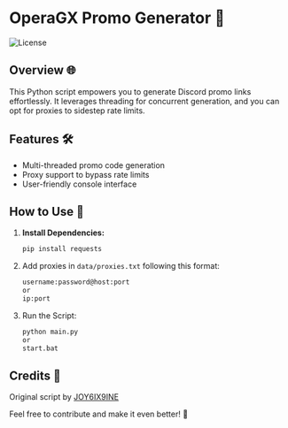 # OperaGX Promo Generator 🚀

![License](https://img.shields.io/badge/license-MIT-blue)

## Overview 🌐

This Python script empowers you to generate Discord promo links effortlessly. It leverages threading for concurrent generation, and you can opt for proxies to sidestep rate limits.

## Features 🛠️

- Multi-threaded promo code generation
- Proxy support to bypass rate limits
- User-friendly console interface

## How to Use 🚀

1. **Install Dependencies:**
   ```bash
   pip install requests
   ```
2. Add proxies in `data/proxies.txt` following this format:
   ```bash
   username:password@host:port
   or 
   ip:port
   ```
3. Run the Script:
   ```bash
   python main.py
   or 
   start.bat
   ```


## Credits 👏
Original script by [JOY6IX9INE](https://github.com/JOY6IX9INE/)

Feel free to contribute and make it even better! 🚀
